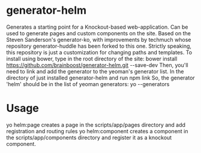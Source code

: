 # generator-helm

Generates a starting point for a Knockout-based web-application. Can be used to generate pages and custom components on the site. Based on the Steven Sanderson's generator-ko, with improvements by techmuch whose repository generator-huddle has been forked to this one. Strictly speaking, this repository is just a customization for changing paths and templates.
To install using bower, type in the root directory of the site:
  bower install https://github.com/brainboost/generator-helm.git --save-dev
Then, you'll need to link and add the generator to the yeoman's generator list. In the directory of just installed generator-helm and run
  npm link
So, the generator 'helm' should be in the list of yeoman generators:
  yo --generators
# Usage
  yo helm:page <pagename>
creates a page in the scripts/app/pages directory and add registration and routing rules
  yo helm:component <name>
creates a component in the scripts/app/components directory and register it as a knockout component.
